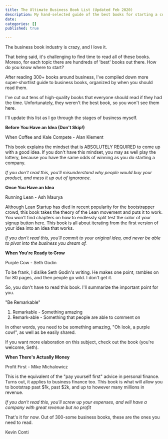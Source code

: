 ```yaml
---
title: The Ultimate Business Book List (Updated Feb 2020)
description: My hand-selected guide of the best books for starting a company
date: 
categories: []
published: true

---
```

The business book industry is crazy, and I love it.

That being said, it's challenging to find time to read all of these books. Moreso, for each topic there are hundreds of 'best' books out there. How do you know where to start?

After reading 300+ books around business, I've compiled down more super-shortlist guide to business books, organized by when you should read them.

I've cut out tens of high-quality books that everyone should read if they had the time. Unfortunately, they weren't the best book, so you won't see them here.

I'll update this list as I go through the stages of business myself.

**Before You Have an Idea (Don't Skip!)**

When Coffee and Kale Compete - Alan Klement

This book explains the mindset that is ABSOLUTELY REQUIRED to come up with a good idea. If you don't have this mindset, you may as well play the lottery, because you have the same odds of winning as you do starting a company.

_If you don't read this, you'll misunderstand why people would buy your product, and mess it up out of ignorance._

**Once You Have an Idea**

Running Lean - Ash Maurya

Although Lean Startup has died in recent popularity for the bootstrapper crowd, this book takes the theory of the Lean movement and puts it to work. You won't find chapters on how to endlessly split test the color of your signup button here. This book is all about iterating from the first version of your idea into an idea that works. 

_If you don't read this, you'll commit to your original idea, and never be able to pivot into the business you dream of._

**When You're Ready to Grow**

Purple Cow - Seth Godin

To be frank, I dislike Seth Godin's writing. He makes one point, rambles on for 80 pages, and then people go wild. I don't get it.

So, you don't have to read this book. I'll summarize the important point for you.

"Be Remarkable"

1. Remarkable - Something amazing
2. Remark-able - Something that people are able to comment on

In other words, you need to be something amazing, "Oh look, a purple cow!", as well as be easily shared.

If you want more elaboration on this subject, check out the book (you're welcome, Seth).

**When There's Actually Money**

Profit First - Mike Michalowicz

This is the equivalent of the "pay yourself first" advice in personal finance. Turns out, it applies to business finance too. This book is what will allow you to bootstrap past $1k, past $2k, and up to however many millions in revenue. 

_If you don't read this, you'll screw up your expenses, and will have a company with great revenue but no profit_

That's it for now. Out of 300-some business books, these are the ones you need to read.

Kevin Conti